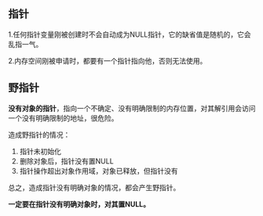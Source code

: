 ## 指针

1.任何指针变量刚被创建时不会自动成为NULL指针，它的缺省值是随机的，它会乱指一气。

2.内存空间刚被申请时，都要有一个指针指向他，否则无法使用。



## 野指针

**没有对象的指针**，指向一个不确定、没有明确限制的内存位置，对其解引用会访问一个没有明确限制的地址，很危险。

造成野指针的情况：

1. 指针未初始化
2. 删除对象后，指针没有置NULL
3. 指针操作超出对象作用域，对象已释放，但指针没有

总之，造成指针没有明确对象的情况，都会产生野指针。

**一定要在指针没有明确对象时，对其置NULL。**